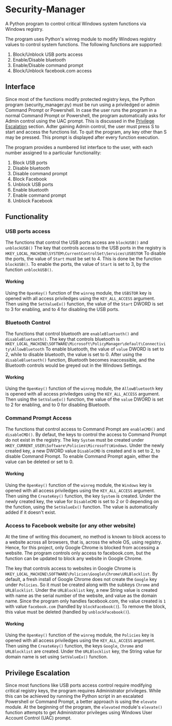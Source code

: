 # Security-Manager
A Python program to control critical Windows system functions via Windows registry. 

The program uses Python's winreg module to modify Windows registry values to control system functions.
The following functions are supported:
1. Block/Unblock USB ports access
2. Enable/Disable bluetooth
3. Enable/Disable command prompt
4. Block/Unblock facebook.com access

## Interface

Since most of the functions modify protected registry keys, the Python program (security_manager.py) must be run using a priviledged or admin Command Prompt or Powershell. 
In case the user runs the program in a normal Command Prompt or Powershell, the program automatically asks for Admin control using the UAC prompt. This is discussed in the [Privilege Escalation](#privilege-escalation) section. Adter gaining Admin control, the user must press S to start and access the functions list. To quit the program, any key other than S may be pressed. This prompt is displayed after every function execution.

The program provides a numbered list interface to the user, with each number assigned to a particular functionality:
1. Block USB ports
2. Disable bluetooth
3. Disable command prompt
4. Block Facebook
5. Unblock USB ports
6. Enable bluetooth
7. Enable command prompt
8. Unblock Facebook


## Functionality

### USB ports access
The functions that control the USB ports access are `blockUSB()` and `unblockUSB()`
The key that controls access to the USB ports in the registry is `HKEY_LOCAL_MACHINE\SYSTEM\CurrentControlSet\Services\USBSTOR`
To disable the ports, the value of `Start` must be set to 4. This is done be the function `blockUSB()`.
To enable the ports, the value of `Start` is set to 3, by the function `unblockUSB()`.

#### Working
Using the `OpenKey()` function of the `winreg` module, the `USBSTOR` key is opened with all access priviledges using the `KEY_ALL_ACCESS` argument. Then using the `SetValueEx()` function, the value of the `Start` DWORD is set to 3 for enabling, and to 4 for disabling the USB ports.

### Bluetooth Control
The functions that control bluetooth are `enableBluetooth()` and `disableBluetooth()`. 
The key that controls bluetooth is `HKEY_LOCAL_MACHINE\SOFTWARE\Microsoft\PolicyManager\default\Connectivity\AllowBluetooth`
To enable bluetooth, the value of `value` DWORD is set to 2, while to disable bluetooth, the value is set to 0.
After using the `disableBluetooth()` function, Bluetooth becomes inaccessible, and the Bluetooth controls would be greyed out in the Windows Settings.

#### Working
Using the `OpenKey()` function of the `winreg` module, the `AllowBluetooth` key is opened with all access priviledges using the `KEY_ALL_ACCESS` argument. Then using the `SetValueEx()` function, the value of the `value` DWORD is set to 2 for enabling, and to 0 for disabling Bluetooth.

### Command Prompt Access
The functions that control access to Command Prompt are `enableCMD()` and `disableCMD()`.
By defaut, the keys to control the access to Command Prompt do not exist in the registry. The key `System` must be created under `HKEY_CURRENT_USER\Software\Policies\Microsoft\Windows`.
Under the newly created key, a new DWORD value `DisableCMD` is created and is set to 2, to disable Command Prompt. To enable Command Prompt again, either the value can be deleted or set to 0. 

#### Working
Using the `OpenKey()` function of the `winreg` module, the `Windows` key is opened with all access priviledges using the `KEY_ALL_ACCESS` argument. Then using the `CreateKey()` function, the key `System` is created. Under the newly created key, the value for `DisableCMD` is set to 2 or 0 depending on the function, using the `SetValueEx()` function. The value is automatically added if it doesn't exist.

### Access to Facebook website (or any other website)
At the time of writing this document, no method is known to block access to a website across all browsers, that is, across the whole OS, using registry. Hence, for this project, only Google Chrome is blocked from accessing a website. The program controls only access to facebook.com, but the function can be updated to block any website in Google Chrome.

The key that controls access to websites in Google Chrome is `HKEY_LOCAL_MACHINE\SOFTWARE\Policies\Google\Chrome\URLBlocklist`. By default, a fresh install of Google Chrome does not create the `Google` key under `Policies`. So it must be created along with the subkeys `Chrome` and `URLBlocklist`. Under the `URLBlocklist` key, a new String value is created with name as the serial number of the website, and value as the domain name. Since the program only handles facebook.com, the value created is `1` with value `facebook.com` (handled by `blockFacebook()`). To remove the block, this value must be deleted (handled by `unblockFacebook()`).

#### Working
Using the `OpenKey()` function of the `winreg` module, the `Policies` key is opened with all access priviledges using the `KEY_ALL_ACCESS` argument. Then using the `CreateKey()` function, the keys `Google`, `Chrome` and `URLBlocklist` are created. Under the `URLBlocklist` key, the String value for domain name is set using `SetValueEx()` function.

## Privilege Escalation
Since most functions like USB ports access control require modifying critical registry keys, the program requires Administrator privileges. While this can be achieved by running the Python script in an escalated Powershell or Command Prompt, a better approach is using the `elevate` module. At the beginning of the program, the `elevated` module's `elevate()` function attempts to get Administrator privileges using Windows User Account Control (UAC) prompt. 
